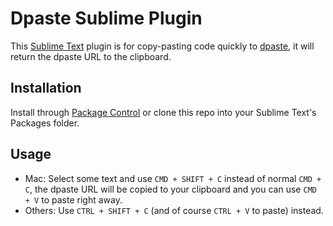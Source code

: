 Dpaste Sublime Plugin
======================

This [Sublime Text](http://www.sublimetext.com) plugin is for copy-pasting code quickly to [dpaste](http://dpaste.com), it will return the dpaste URL to the clipboard.

Installation
------------

Install through [Package Control](https://sublime.wbond.net/) or clone this repo into your Sublime Text's Packages folder.

Usage
-----

* Mac: Select some text and use `CMD + SHIFT + C` instead of normal `CMD + C`, the dpaste URL will be copied to your clipboard and you can use `CMD + V` to paste right away.
* Others: Use `CTRL + SHIFT + C` (and of course `CTRL + V` to paste) instead.
